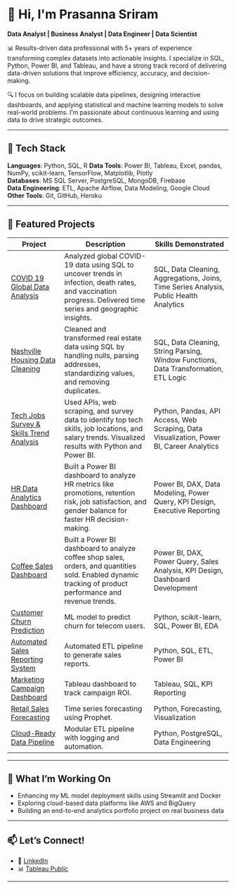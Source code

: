 # 👋 Hi, I'm Prasanna Sriram

**Data Analyst | Business Analyst | Data Engineer | Data Scientist**

📊 Results-driven data professional with 5+ years of experience transforming complex datasets into actionable insights. I specialize in SQL, Python, Power BI, and Tableau, and have a strong track record of delivering data-driven solutions that improve efficiency, accuracy, and decision-making.

🔍 I focus on building scalable data pipelines, designing interactive dashboards, and applying statistical and machine learning models to solve real-world problems. I’m passionate about continuous learning and using data to drive strategic outcomes.

---

## 🔧 Tech Stack

**Languages**: Python, SQL, R
**Data Tools**: Power BI, Tableau, Excel, pandas, NumPy, scikit-learn, TensorFlow, Matplotlib, Plotly  
**Databases**: MS SQL Server, PostgreSQL, MongoDB, Firebase  
**Data Engineering**: ETL, Apache Airflow, Data Modeling, Google Cloud  
**Other Tools**: Git, GitHub, Heroku  

---

## 📁 Featured Projects

| Project | Description | Skills Demonstrated |
|--------|-------------|---------------------|
| [COVID 19 Global Data Analysis](https://github.com/prasanna-sriram/covid19-global-data-analysis) | Analyzed global COVID-19 data using SQL to uncover trends in infection, death rates, and vaccination progress. Delivered time series and geographic insights. | SQL, Data Cleaning, Aggregations, Joins, Time Series Analysis, Public Health Analytics |
| [Nashville Housing Data Cleaning](https://github.com/prasanna-sriram/nashville-housing-data) | Cleaned and transformed real estate data using SQL by handling nulls, parsing addresses, standardizing values, and removing duplicates. | SQL, Data Cleaning, String Parsing, Window Functions, Data Transformation, ETL Logic |
| [Tech Jobs Survey & Skills Trend Analysis](https://github.com/prasanna-sriram/tech-jobs-survey-analysis) | Used APIs, web scraping, and survey data to identify top tech skills, job locations, and salary trends. Visualized results with Python and Power BI. | Python, Pandas, API Access, Web Scraping, Data Visualization, Power BI, Career Analytics |
| [HR Data Analytics Dashboard](https://github.com/prasanna-sriram/hr-data-analysis) | Built a Power BI dashboard to analyze HR metrics like promotions, retention risk, job satisfaction, and gender balance for faster HR decision-making. | Power BI, DAX, Data Modeling, Power Query, KPI Design, Executive Reporting |
| [Coffee Sales Dashboard](https://github.com/prasanna-sriram/coffee-sales-analysis) | Built a Power BI dashboard to analyze coffee shop sales, orders, and quantities sold. Enabled dynamic tracking of product performance and revenue trends. | Power BI, DAX, Power Query, Sales Analysis, KPI Design, Dashboard Development |
| [Customer Churn Prediction](#) | ML model to predict churn for telecom users. | Python, scikit-learn, SQL, Power BI, EDA |
| [Automated Sales Reporting System](#) | Automated ETL pipeline to generate sales reports. | Python, SQL, ETL, Power BI |
| [Marketing Campaign Dashboard](#) | Tableau dashboard to track campaign ROI. | Tableau, SQL, KPI Reporting |
| [Retail Sales Forecasting](#) | Time series forecasting using Prophet. | Python, Forecasting, Visualization |
| [Cloud-Ready Data Pipeline](#) | Modular ETL pipeline with logging and automation. | Python, PostgreSQL, Data Engineering |

---

## 🧠 What I’m Working On

- Enhancing my ML model deployment skills using Streamlit and Docker  
- Exploring cloud-based data platforms like AWS and BigQuery  
- Building an end-to-end analytics portfolio project on real business data  

---

## 📫 Let’s Connect!

- 💼 [LinkedIn](https://www.linkedin.com/in/prasanna-sriram/)  
- 📊 [Tableau Public](https://public.tableau.com/app/profile/prasanna.sriram.ps)

---

